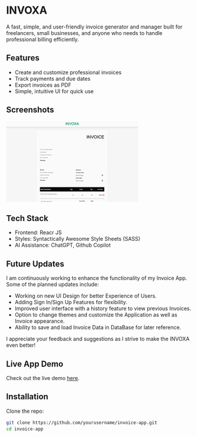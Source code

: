 # INVOXA 

A fast, simple, and user-friendly invoice generator and manager built for freelancers, small businesses, and anyone who needs to handle professional billing efficiently.

## Features

- Create and customize professional invoices
- Track payments and due dates
- Export invoices as PDF
- Simple, intuitive UI for quick use

## Screenshots

![Invoice App Screenshot](./public/screenshot.png)

##  Tech Stack

- Frontend: Reacr JS
- Styles: Syntactically Awesome Style Sheets (SASS)
- AI Assistance: ChatGPT, Github Copilot

## Future Updates
I am continuously working to enhance the functionality of my Invoice App. Some of the planned updates include:
- Working on new UI Design for better Experience of Users.
- Adding Sign In/Sign Up Features for flexibility.
- Improved user interface with a history feature to view previous Invoices.
- Option to change themes and customize the Application as well as Invoice appearance.
- Ability to save and load Invoice Data in DataBase for later reference.

I appreciate your feedback and suggestions as I strive to make the INVOXA even better!

## Live App Demo

Check out the live demo [here](http://invoxa-six.vercel.app).


## Installation

Clone the repo:

```bash
git clone https://github.com/yourusername/invoice-app.git
cd invoice-app

